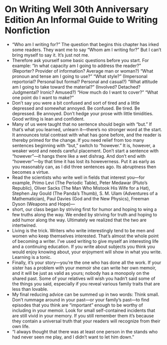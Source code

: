 # On Writing Well 30th Anniversary Edition An Informal Guide to Writing Nonfiction
- “Who am I writing for?” The question that begins this chapter has irked some readers. They want me to say “Whom am I writing for?” But I can’t bring myself to say it. It’s just not me.
- Therefore ask yourself some basic questions before you start. For example: “In what capacity am I going to address the reader?” (Reporter? Provider of information? Average man or woman?) “What pronoun and tense am I going to use?” “What style?” (Impersonal reportorial? Personal but formal? Personal and casual?) “What attitude am I going to take toward the material?” (Involved? Detached? Judgmental? Ironic? Amused?) “How much do I want to cover?” “What one point do I want to make?”
- Don’t say you were a bit confused and sort of tired and a little depressed and somewhat annoyed. Be confused. Be tired. Be depressed. Be annoyed. Don’t hedge your prose with little timidities. Good writing is lean and confident.
- Many of us were taught that no sentence should begin with “but.” If that’s what you learned, unlearn it—there’s no stronger word at the start. It announces total contrast with what has gone before, and the reader is thereby primed for the change. If you need relief from too many sentences beginning with “but,” switch to “however.” It is, however, a weaker word and needs careful placement. Don’t start a sentence with “however”—it hangs there like a wet dishrag. And don’t end with “however”—by that time it has lost its howeverness. Put it as early as you reasonably can, as I did three sentences ago. Its abruptness then becomes a virtue.
- Read the scientists who write well in fields that interest you—for example, Primo Levi (The Periodic Table), Peter Medawar (Pluto’s Republic), Oliver Sacks (The Man Who Mistook His Wife for a Hat), Stephen Jay Gould (The Panda’s Thumb), S. M. Ulam (Adventures of a Mathematician), Paul Davies (God and the New Physics), Freeman Dyson (Weapons and Hope)—
- short, our class began by striving first for humor and hoping to wing a few truths along the way. We ended by striving for truth and hoping to add humor along the way. Ultimately we realized that the two are intertwined.
- Living is the trick. Writers who write interestingly tend to be men and women who keep themselves interested. That’s almost the whole point of becoming a writer. I’ve used writing to give myself an interesting life and a continuing education. If you write about subjects you think you would enjoy knowing about, your enjoyment will show in what you write. Learning is a tonic.
- Finally, it’s your story—you’re the one who has done all the work. If your sister has a problem with your memoir she can write her own memoir, and it will be just as valid as yours; nobody has a monopoly on the shared past. Some of your relatives will wish you hadn’t said some of the things you said, especially if you reveal various family traits that are less than lovable.
- My final reducing advice can be summed up in two words: Think small. Don’t rummage around in your past—or your family’s past—to find episodes that you think are “important” enough to be worthy of including in your memoir. Look for small self-contained incidents that are still vivid in your memory. If you still remember them it’s because they contain a universal truth that your readers will recognize from their own life.
- “I always thought that there was at least one person in the stands who had never seen me play, and I didn’t want to let him down.”
